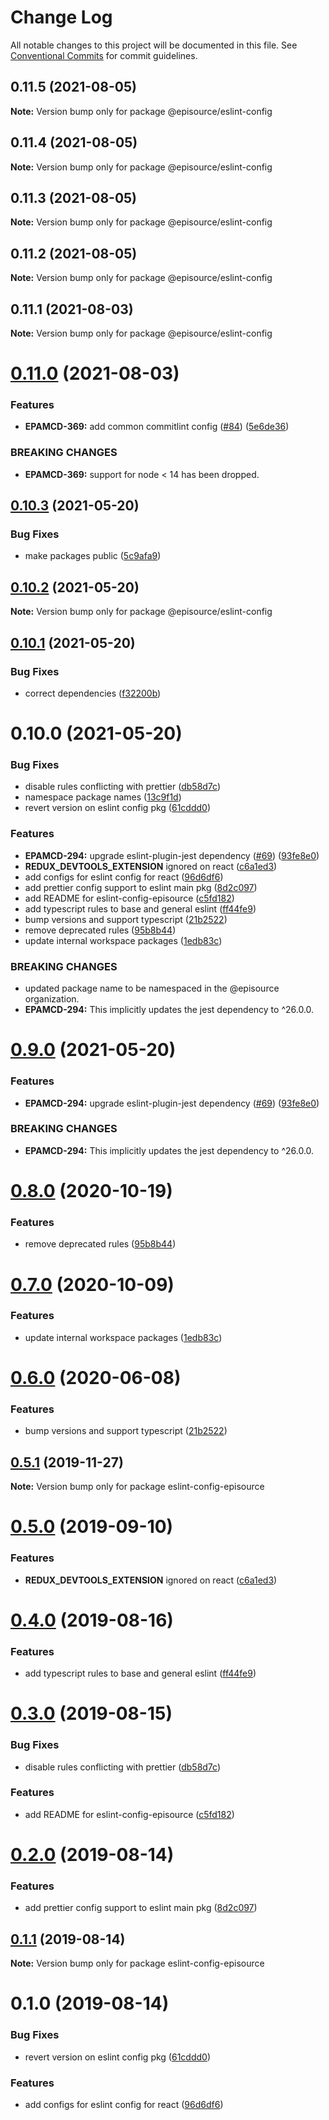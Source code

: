 # Change Log

All notable changes to this project will be documented in this file.
See [Conventional Commits](https://conventionalcommits.org) for commit guidelines.

## 0.11.5 (2021-08-05)

**Note:** Version bump only for package @episource/eslint-config





## 0.11.4 (2021-08-05)

**Note:** Version bump only for package @episource/eslint-config





## 0.11.3 (2021-08-05)

**Note:** Version bump only for package @episource/eslint-config





## 0.11.2 (2021-08-05)

**Note:** Version bump only for package @episource/eslint-config





## 0.11.1 (2021-08-03)

**Note:** Version bump only for package @episource/eslint-config





# [0.11.0](https://github.com/EpisourceLLC/ts-js-styleguide/compare/@episource/eslint-config@0.10.3...@episource/eslint-config@0.11.0) (2021-08-03)


### Features

* **EPAMCD-369:** add common commitlint config ([#84](https://github.com/EpisourceLLC/ts-js-styleguide/issues/84)) ([5e6de36](https://github.com/EpisourceLLC/ts-js-styleguide/commit/5e6de36e31e9c65a338f78f851e1c27b4a2616b3))


### BREAKING CHANGES

* **EPAMCD-369:** support for node < 14 has been dropped.





## [0.10.3](https://github.com/EpisourceLLC/ts-js-styleguide/compare/@episource/eslint-config@0.10.2...@episource/eslint-config@0.10.3) (2021-05-20)


### Bug Fixes

* make packages public ([5c9afa9](https://github.com/EpisourceLLC/ts-js-styleguide/commit/5c9afa92ce5e3b86d86b95309ff7a2acfd007878))





## [0.10.2](https://github.com/EpisourceLLC/ts-js-styleguide/compare/@episource/eslint-config@0.10.1...@episource/eslint-config@0.10.2) (2021-05-20)

**Note:** Version bump only for package @episource/eslint-config





## [0.10.1](https://github.com/EpisourceLLC/ts-js-styleguide/compare/@episource/eslint-config@0.10.0...@episource/eslint-config@0.10.1) (2021-05-20)


### Bug Fixes

* correct dependencies ([f32200b](https://github.com/EpisourceLLC/ts-js-styleguide/commit/f32200b2f678054029b98c637901a7fe3ef67fa4))





# 0.10.0 (2021-05-20)


### Bug Fixes

* disable rules conflicting with prettier ([db58d7c](https://github.com/EpisourceLLC/ts-js-styleguide/commit/db58d7c7d34207cbe5be07e13a1d157be6730e82))
* namespace package names ([13c9f1d](https://github.com/EpisourceLLC/ts-js-styleguide/commit/13c9f1dc1cc97bf3039d76a5bd2f3d0baa77ebaa))
* revert version on eslint config pkg ([61cddd0](https://github.com/EpisourceLLC/ts-js-styleguide/commit/61cddd05bddfc531f24e4d6532548e0c453f4ab7))


### Features

* **EPAMCD-294:** upgrade eslint-plugin-jest dependency ([#69](https://github.com/EpisourceLLC/ts-js-styleguide/issues/69)) ([93fe8e0](https://github.com/EpisourceLLC/ts-js-styleguide/commit/93fe8e05fe2dfdd9af584652e6189157bf05cd1d))
* __REDUX_DEVTOOLS_EXTENSION__ ignored on react ([c6a1ed3](https://github.com/EpisourceLLC/ts-js-styleguide/commit/c6a1ed3130fb98f169e8671be3bb08fbd3edf4c9))
* add configs for eslint config for react ([96d6df6](https://github.com/EpisourceLLC/ts-js-styleguide/commit/96d6df6e2dbc261c60f3d44b5ccfae8b4ea4ab7f))
* add prettier config support to eslint main pkg ([8d2c097](https://github.com/EpisourceLLC/ts-js-styleguide/commit/8d2c0971ff61763f8931141830be9e94eb8865f4))
* add README for eslint-config-episource ([c5fd182](https://github.com/EpisourceLLC/ts-js-styleguide/commit/c5fd182f2358fa538771cd726a70f6d257b3130e))
* add typescript rules to base and general eslint ([ff44fe9](https://github.com/EpisourceLLC/ts-js-styleguide/commit/ff44fe9f76b9f5440ae35ac20c71be68525a5fcc))
* bump versions and support typescript ([21b2522](https://github.com/EpisourceLLC/ts-js-styleguide/commit/21b2522a103cbeb771dfd94a3db892d5e9880257))
* remove deprecated rules ([95b8b44](https://github.com/EpisourceLLC/ts-js-styleguide/commit/95b8b448159b7261d78a57a1382aeaa82d079460))
* update internal workspace packages ([1edb83c](https://github.com/EpisourceLLC/ts-js-styleguide/commit/1edb83c265c3ebde0e350bf73567ac51269813a1))


### BREAKING CHANGES

* updated package name to be namespaced in the @episource organization.
* **EPAMCD-294:** This implicitly updates the jest dependency to ^26.0.0.





# [0.9.0](https://github.com/EpisourceLLC/ts-js-styleguide/compare/eslint-config-episource@0.8.0...eslint-config-episource@0.9.0) (2021-05-20)


### Features

* **EPAMCD-294:** upgrade eslint-plugin-jest dependency ([#69](https://github.com/EpisourceLLC/ts-js-styleguide/issues/69)) ([93fe8e0](https://github.com/EpisourceLLC/ts-js-styleguide/commit/93fe8e05fe2dfdd9af584652e6189157bf05cd1d))


### BREAKING CHANGES

* **EPAMCD-294:** This implicitly updates the jest dependency to ^26.0.0.





# [0.8.0](https://github.com/EpisourceLLC/ts-js-styleguide/compare/eslint-config-episource@0.7.0...eslint-config-episource@0.8.0) (2020-10-19)


### Features

* remove deprecated rules ([95b8b44](https://github.com/EpisourceLLC/ts-js-styleguide/commit/95b8b448159b7261d78a57a1382aeaa82d079460))





# [0.7.0](https://github.com/EpisourceLLC/ts-js-styleguide/compare/eslint-config-episource@0.6.0...eslint-config-episource@0.7.0) (2020-10-09)


### Features

* update internal workspace packages ([1edb83c](https://github.com/EpisourceLLC/ts-js-styleguide/commit/1edb83c265c3ebde0e350bf73567ac51269813a1))





# [0.6.0](https://github.com/EpisourceLLC/ts-js-styleguide/compare/eslint-config-episource@0.5.1...eslint-config-episource@0.6.0) (2020-06-08)


### Features

* bump versions and support typescript ([21b2522](https://github.com/EpisourceLLC/ts-js-styleguide/commit/21b2522))





## [0.5.1](https://github.com/EpisourceLLC/ts-js-styleguide/compare/eslint-config-episource@0.5.0...eslint-config-episource@0.5.1) (2019-11-27)

**Note:** Version bump only for package eslint-config-episource





# [0.5.0](https://github.com/EpisourceLLC/ts-js-styleguide/compare/eslint-config-episource@0.4.0...eslint-config-episource@0.5.0) (2019-09-10)


### Features

* __REDUX_DEVTOOLS_EXTENSION__ ignored on react ([c6a1ed3](https://github.com/EpisourceLLC/ts-js-styleguide/commit/c6a1ed3))





# [0.4.0](https://github.com/EpisourceLLC/ts-js-styleguide/compare/eslint-config-episource@0.3.0...eslint-config-episource@0.4.0) (2019-08-16)


### Features

* add typescript rules to base and general eslint ([ff44fe9](https://github.com/EpisourceLLC/ts-js-styleguide/commit/ff44fe9))





# [0.3.0](https://github.com/EpisourceLLC/ts-js-styleguide/compare/eslint-config-episource@0.2.0...eslint-config-episource@0.3.0) (2019-08-15)


### Bug Fixes

* disable rules conflicting with prettier ([db58d7c](https://github.com/EpisourceLLC/ts-js-styleguide/commit/db58d7c))


### Features

* add README for eslint-config-episource ([c5fd182](https://github.com/EpisourceLLC/ts-js-styleguide/commit/c5fd182))





# [0.2.0](https://github.com/EpisourceLLC/ts-js-styleguide/compare/eslint-config-episource@0.1.1...eslint-config-episource@0.2.0) (2019-08-14)


### Features

* add prettier config support to eslint main pkg ([8d2c097](https://github.com/EpisourceLLC/ts-js-styleguide/commit/8d2c097))





## [0.1.1](https://github.com/EpisourceLLC/ts-js-styleguide/compare/eslint-config-episource@0.1.0...eslint-config-episource@0.1.1) (2019-08-14)

**Note:** Version bump only for package eslint-config-episource





# 0.1.0 (2019-08-14)


### Bug Fixes

* revert version on eslint config pkg ([61cddd0](https://github.com/EpisourceLLC/ts-js-styleguide/commit/61cddd0))


### Features

* add configs for eslint config for react ([96d6df6](https://github.com/EpisourceLLC/ts-js-styleguide/commit/96d6df6))
